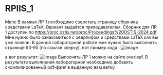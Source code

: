 # RPIIS_1
Mane
В рамках ЛР 1 необходимо сверстать страницу сборника средствами LaTeX. Вариант выдаётся преподавателем. Сборник для ЛР 1 доступен по https://proc.ostis.net/proc/Proceedings%20OSTIS-2024.pdf.
Мне нужно было ознакомиться с оверлифом и средствами LaTeX как вы уже поняли. В данной лабараторной работе мне нужно было выполнить странице 93-95 (по ссылке сверху).
вот пример кода :
![image](https://github.com/user-attachments/assets/53150ab1-fba4-4a28-84db-e9d0ae5a6e84)

а вот результат:
![image](https://github.com/user-attachments/assets/029bd2df-61ac-4bac-aba9-0fd055eb311e)
Выполнять ЛР 1 можно на сайте overleaf. В результате выполнения лабораторной необходимо добавить скомпилированный pdf-файл в выданную вам ветку.
